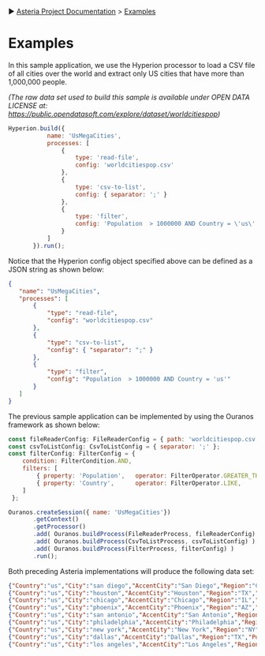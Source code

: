 :arrow_forward: [Asteria Project Documentation](https://github.com/asteria-project/asteria/blob/master/documentation/asteria-documentation.md) > [Examples](https://github.com/asteria-project/asteria/blob/master/documentation/examples.md)

# Examples

In this sample application, we use the Hyperion processor to load a CSV file of all cities over the world and extract only US cities that have more than 1,000,000 people.

_(The raw data set used to build this sample is available under OPEN DATA LICENSE at: https://public.opendatasoft.com/explore/dataset/worldcitiespop)_


 ```javascript
Hyperion.build({
            name: 'UsMegaCities',
            processes: [
                {
                    type: 'read-file',
                    config: 'worldcitiespop.csv'
                },
                {
                    type: 'csv-to-list',
                    config: { separator: ';' }
                },
                {
                    type: 'filter',
                    config: 'Population  > 1000000 AND Country = \'us\''
                }
            ]
        }).run();
 ```

Notice that the Hyperion config object specified above can be defined as a JSON string as shown below:

 ```json
 {
    "name": "UsMegaCities",
    "processes": [
        {
            "type": "read-file",
            "config": "worldcitiespop.csv"
        },
        {
            "type": "csv-to-list",
            "config": { "separator": ";" }
        },
        {
            "type": "filter",
            "config": "Population  > 1000000 AND Country = 'us'"
        }
    ]
}
```

The previous sample application can be implemented by using the Ouranos framework as shown below:

```javascript
const fileReaderConfig: FileReaderConfig = { path: 'worldcitiespop.csv') };
const csvToListConfig: CsvToListConfig = { separator: ';' };
const filterConfig: FilterConfig = {
    condition: FilterCondition.AND,
    filters: [
        { property: 'Population',   operator: FilterOperator.GREATER_THAN,  value: 1000000 },
        { property: 'Country',      operator: FilterOperator.LIKE,          value: 'us' }
    ]
 };

Ouranos.createSession({ name: 'UsMegaCities'})
       .getContext()
       .getProcessor()
       .add( Ouranos.buildProcess(FileReaderProcess, fileReaderConfig) )
       .add( Ouranos.buildProcess(CsvToListProcess, csvToListConfig) )
       .add( Ouranos.buildProcess(FilterProcess, filterConfig) )
       .run();
```

Both preceding Asteria implementations will produce the following data set:

```json
{"Country":"us","City":"san diego","AccentCity":"San Diego","Region":"CA","Population":1287050,"Latitude":32.7152778,"Longitude":-117.1563889,"geopoint":"32.7152778, -117.1563889"}
{"Country":"us","City":"houston","AccentCity":"Houston","Region":"TX","Population":2027712,"Latitude":29.7630556,"Longitude":-95.3630556,"geopoint":"29.7630556, -95.3630556"}
{"Country":"us","City":"chicago","AccentCity":"Chicago","Region":"IL","Population":2841952,"Latitude":41.85,"Longitude":-87.65,"geopoint":"41.85, -87.65"}
{"Country":"us","City":"phoenix","AccentCity":"Phoenix","Region":"AZ","Population":1428509,"Latitude":33.4483333,"Longitude":-112.0733333,"geopoint":"33.4483333, -112.0733333"}
{"Country":"us","City":"san antonio","AccentCity":"San Antonio","Region":"TX","Population":1256810,"Latitude":29.4238889,"Longitude":-98.4933333,"geopoint":"29.4238889, -98.4933333"}
{"Country":"us","City":"philadelphia","AccentCity":"Philadelphia","Region":"PA","Population":1453268,"Latitude":39.9522222,"Longitude":-75.1641667,"geopoint":"39.9522222, -75.1641667"}
{"Country":"us","City":"new york","AccentCity":"New York","Region":"NY","Population":8107916,"Latitude":40.7141667,"Longitude":-74.0063889,"geopoint":"40.7141667, -74.0063889"}
{"Country":"us","City":"dallas","AccentCity":"Dallas","Region":"TX","Population":1211704,"Latitude":32.7833333,"Longitude":-96.8,"geopoint":"32.7833333, -96.8"}
{"Country":"us","City":"los angeles","AccentCity":"Los Angeles","Region":"CA","Population":3877129,"Latitude":34.0522222,"Longitude":-118.2427778,"geopoint":"34.0522222, -118.2427778"}
```
